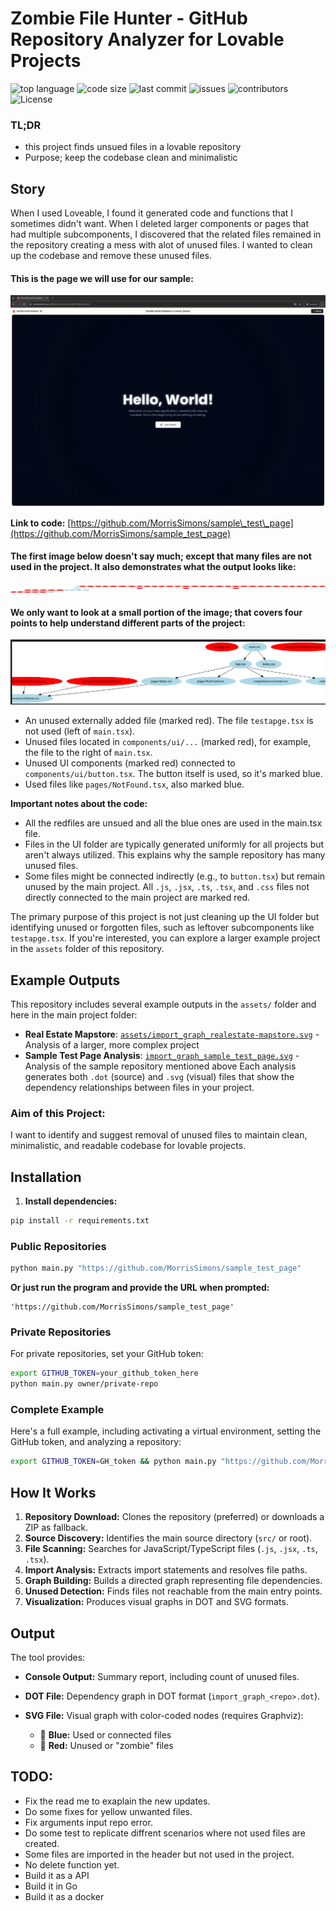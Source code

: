 # Zombie File Hunter - GitHub Repository Analyzer for Lovable Projects
![top language](https://img.shields.io/github/languages/top/gpt-null/template)
![code size](https://img.shields.io/github/languages/code-size/gpt-null/template)
![last commit](https://img.shields.io/github/last-commit/gpt-null/template)
![issues](https://img.shields.io/github/issues/gpt-null/template)
![contributors](https://img.shields.io/github/contributors/gpt-null/template)
![License](https://img.shields.io/github/license/gpt-null/template)

### TL;DR
- this project finds unsued files in a lovable repository
- Purpose; keep the codebase clean and minimalistic

## Story

When I used Loveable, I found it generated code and functions that I sometimes didn't want. When I deleted larger components or pages that had multiple subcomponents, I discovered that the related files remained in the repository creating a mess with alot of unused files. I wanted to clean up the codebase and remove these unused files.

#### This is the page we will use for our sample:

![Sample page interface](assets/image-2.png)

**Link to code:** [https://github.com/MorrisSimons/sample\_test\_page](https://github.com/MorrisSimons/sample_test_page)

#### The first image below doesn't say much; except that many files are not used in the project. It also demonstrates what the output looks like:

![Console output showing analysis results](assets/image.png)

#### We only want to look at a small portion of the image; that covers four points to help understand different parts of the project:

![Dependency graph visualization showing used and unused files](assets/image-3.png)

* An unused externally added file (marked red). The file `testapge.tsx` is not used (left of `main.tsx`).
* Unused files located in `components/ui/...` (marked red), for example, the file to the right of `main.tsx`.
* Unused UI components (marked red) connected to `components/ui/button.tsx`. The button itself is used, so it's marked blue.
* Used files like `pages/NotFound.tsx`, also marked blue.

**Important notes about the code:**
* All the redfiles are unsued and all the blue ones are used in the main.tsx file.
* Files in the UI folder are typically generated uniformly for all projects but aren't always utilized. This explains why the sample repository has many unused files.
* Some files might be connected indirectly (e.g., to `button.tsx`) but remain unused by the main project. All `.js`, `.jsx`, `.ts`, `.tsx`, and `.css` files not directly connected to the main project are marked red.

The primary purpose of this project is not just cleaning up the UI folder but identifying unused or forgotten files, such as leftover subcomponents like `testapge.tsx`. If you're interested, you can explore a larger example project in the `assets` folder of this repository.

## Example Outputs

This repository includes several example outputs in the `assets/` folder and here in the main project folder:
- **Real Estate Mapstore**: [`assets/import_graph_realestate-mapstore.svg`](assets/import_graph_realestate-mapstore.svg) - Analysis of a larger, more complex project
- **Sample Test Page Analysis**: [`import_graph_sample_test_page.svg`](import_graph_sample_test_page.svg) - Analysis of the sample repository mentioned above
Each analysis generates both `.dot` (source) and `.svg` (visual) files that show the dependency relationships between files in your project.

### Aim of this Project:

I want to identify and suggest removal of unused files to maintain clean, minimalistic, and readable codebase for lovable projects.

## Installation

1. **Install dependencies:**

```bash
pip install -r requirements.txt
```

### Public Repositories

```bash
python main.py "https://github.com/MorrisSimons/sample_test_page"
```

**Or just run the program and provide the URL when prompted:**

```
'https://github.com/MorrisSimons/sample_test_page'
```

### Private Repositories

For private repositories, set your GitHub token:

```bash
export GITHUB_TOKEN=your_github_token_here
python main.py owner/private-repo
```

### Complete Example

Here's a full example, including activating a virtual environment, setting the GitHub token, and analyzing a repository:

```bash
export GITHUB_TOKEN=GH_token && python main.py "https://github.com/MorrisSimons/sample_test_page"
```

## How It Works

1. **Repository Download:** Clones the repository (preferred) or downloads a ZIP as fallback.
2. **Source Discovery:** Identifies the main source directory (`src/` or root).
3. **File Scanning:** Searches for JavaScript/TypeScript files (`.js`, `.jsx`, `.ts`, `.tsx`).
4. **Import Analysis:** Extracts import statements and resolves file paths.
5. **Graph Building:** Builds a directed graph representing file dependencies.
6. **Unused Detection:** Finds files not reachable from the main entry points.
7. **Visualization:** Produces visual graphs in DOT and SVG formats.

## Output

The tool provides:

* **Console Output:** Summary report, including count of unused files.
* **DOT File:** Dependency graph in DOT format (`import_graph_<repo>.dot`).
* **SVG File:** Visual graph with color-coded nodes (requires Graphviz):

  * 🔵 **Blue:** Used or connected files
  * 🔴 **Red:** Unused or "zombie" files


## TODO:
- Fix the read me to exaplain the new updates.
- Do some fixes for yellow unwanted files.
- Fix arguments input repo error.
- Do some test to replicate diffrent scenarios where not used files are created.
- Some files are imported in the header but not used in the project.
- No delete function yet.
- Build it as a API
- Build it in Go
- Build it as a docker 
